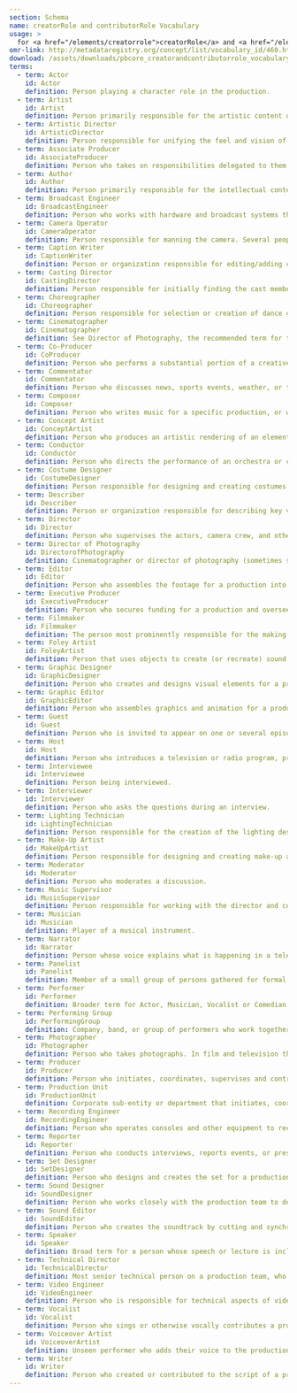 ```yaml
---
section: Schema
name: creatorRole and contributorRole Vocabulary
usage: >
  for <a href="/elements/creatorrole">creatorRole</a> and <a href="/elements/contributorrole">contributorRole</a>
omr-link: http://metadataregistry.org/concept/list/vocabulary_id/460.html
download: /assets/downloads/pbcore_creatorandcontributorrole_vocabulary.xlsx
terms:
  - term: Actor
    id: Actor
    definition: Person playing a character role in the production.
  - term: Artist
    id: Artist
    definition: Person primarily responsible for the artistic content of the production, or the visual content contained in the media work, and who may hold copyright to it – for example, a video artist like Andy Warhol, or a painter commissioned to provide a visual work for the production.
  - term: Artistic Director
    id: ArtisticDirector
    definition: Person responsible for unifying the feel and vision of a television production, film production, theatrical company, etc.
  - term: Associate Producer
    id: AssociateProducer
    definition: Person who takes on responsibilities delegated to them by the Producer. They work on the development and pre-production stages, and on the production. Duties can range from supervising the production design team or post production, or co-ordinating the work of visual effects companies. This is an industry term, and specific roles and responsibilities may vary between jobs and productions.
  - term: Author
    id: Author
    definition: Person primarily responsible for the intellectual content of the production and who may hold copyright to it – for example, a novelist whose work is adapted into a film.
  - term: Broadcast Engineer
    id: BroadcastEngineer
    definition: Person who works with hardware and broadcast systems that are used across television, radio and new media to broadcast and distribute programs.
  - term: Camera Operator
    id: CameraOperator
    definition: Person responsible for manning the camera. Several people may fill this role on one production.
  - term: Caption Writer
    id: CaptionWriter
    definition: Person or organization responsible for editing/adding closed captioning.
  - term: Casting Director
    id: CastingDirector
    definition: Person responsible for initially finding the cast members chosen for a production.
  - term: Choreographer
    id: Choreographer
    definition: Person responsible for selection or creation of dance compositions and plans and arranges dance movements and patterns for dances and especially for ballets.
  - term: Cinematographer
    id: Cinematographer
    definition: See Director of Photography, the recommended term for this position.
  - term: Co-Producer
    id: CoProducer
    definition: Person who performs a substantial portion of a creative producing function, or who is primarily responsible for one or more managerial producing functions. A co-producer has less responsibility than a producer for the completion of a project. This is an industry term, and specific roles and responsibilities may vary between jobs and productions.
  - term: Commentator
    id: Commentator
    definition: Person who discusses news, sports events, weather, or the like, as on television or radio.
  - term: Composer
    id: Composer
    definition: Person who writes music for a specific production, or who is responsible for the artistic content of a piece of music used within a specific production and who may own copyright to that content. Composers of specific elements (for example, theme music) may be identified in an annotation.
  - term: Concept Artist
    id: ConceptArtist
    definition: Person who produces an artistic rendering of an element or elements in a film, TV show, or video game, created as part of the development and visualization of characters, costumes, environments, etc.
  - term: Conductor
    id: Conductor
    definition: Person who directs the performance of an orchestra or choir.
  - term: Costume Designer
    id: CostumeDesigner
    definition: Person responsible for designing and creating costumes and wardrobe for a production.
  - term: Describer
    id: Describer
    definition: Person or organization responsible for describing key visual elements in a production for visually-impaired viewers.
  - term: Director
    id: Director
    definition: Person who supervises the actors, camera crew, and other staff for a movie, play, television program, or similar production.
  - term: Director of Photography
    id: DirectorofPhotography
    definition: Cinematographer or director of photography (sometimes shortened to DP or DOP) is the chief over the camera crews working on a film, television production or other live action piece and is responsible for achieving artistic and technical decisions related to the image.
  - term: Editor
    id: Editor
    definition: Person who assembles the footage for a production into the final end product.
  - term: Executive Producer
    id: ExecutiveProducer
    definition: Person who secures funding for a production and oversees financial and organizational aspects of the production’s development.
  - term: Filmmaker
    id: Filmmaker
    definition: The person most prominently responsible for the making of a film, especially if they are involved in all phases of production – for example, an independent or experimental filmmaker.
  - term: Foley Artist
    id: FoleyArtist
    definition: Person that uses objects to create (or recreate) sound on a foley sound stage to be added to the final audio mix, such as footsteps, the opening and closing doors, or mechanical sounds.
  - term: Graphic Designer
    id: GraphicDesigner
    definition: Person who creates and designs visual elements for a production, such as logos, posters or brochures.
  - term: Graphic Editor
    id: GraphicEditor
    definition: Person who assembles graphics and animation for a production.
  - term: Guest
    id: Guest
    definition: Person who is invited to appear on one or several episodes of a television show, but is not a regular part of the cast or crew.
  - term: Host
    id: Host
    definition: Person who introduces a television or radio program, presents the various program elements, and interviews any guests.
  - term: Interviewee
    id: Interviewee
    definition: Person being interviewed.
  - term: Interviewer
    id: Interviewer
    definition: Person who asks the questions during an interview.
  - term: Lighting Technician
    id: LightingTechnician
    definition: Person responsible for the creation of the lighting design for a given production.
  - term: Make-Up Artist
    id: MakeUpArtist
    definition: Person responsible for designing and creating make-up and prosthetic effects for a production.
  - term: Moderator
    id: Moderator
    definition: Person who moderates a discussion.
  - term: Music Supervisor
    id: MusicSupervisor
    definition: Person responsible for working with the director and composer of a production to manage, select, and/or edit music for the production; this may also be identified as music director or music editor.
  - term: Musician
    id: Musician
    definition: Player of a musical instrument.
  - term: Narrator
    id: Narrator
    definition: Person whose voice explains what is happening in a television program or movie, but who generally is not seen.
  - term: Panelist
    id: Panelist
    definition: Member of a small group of persons gathered for formal public discussion, judging, or playing a radio or television game.
  - term: Performer
    id: Performer
    definition: Broader term for Actor, Musician, Vocalist or Comedian. A ​person who ​entertains ​people by ​acting, ​singing, ​dancing, ​playing ​music, or providing some other form of entertainment.
  - term: Performing Group
    id: PerformingGroup
    definition: Company, band, or group of performers who work together to ​entertain ​people by ​dancing, ​singing, ​acting, ​playing ​music, or providing some other form of entertainment.
  - term: Photographer
    id: Photographer
    definition: Person who ​takes ​photographs. In film and television this person may be called a unit still photographer or simply, still photographer, who creates still photographic images intended for use in promotion, continuity and documentation of films and television productions.
  - term: Producer
    id: Producer
    definition: Person who initiates, coordinates, supervises and controls all aspects of the production process, including creative, financial, technological and administrative. A Producer is involved throughout all phases of production from inception to completion. A production may have more than one producer.
  - term: Production Unit
    id: ProductionUnit
    definition: Corporate sub-entity or department that initiates, coordinates, supervises and controls all aspects of the production process, including creative, financial, technological and administrative.
  - term: Recording Engineer
    id: RecordingEngineer
    definition: Person who operates consoles and other equipment to record, control, replay, and mix sound from various live performances and in the production of radio, television, music, and film. Recording Engineers may also be called Sound Recordists, Sound Mixers, or Audio Engineers. There are also specialized engineers such as Sound Engineers (for film sets), ADR Recordists, and Foley Recordists.
  - term: Reporter
    id: Reporter
    definition: Person who conducts interviews, reports events, or presents news information for a broadcast.
  - term: Set Designer
    id: SetDesigner
    definition: Person who designs and creates the set for a production.
  - term: Sound Designer
    id: SoundDesigner
    definition: Person who works closely with the production team to design any required sounds to include in a production.
  - term: Sound Editor
    id: SoundEditor
    definition: Person who creates the soundtrack by cutting and synchronizing all sound elements. There may be specialized editors for specific sound element types as well, such as a Sound Effects Editor.
  - term: Speaker
    id: Speaker
    definition: Broad term for a person whose speech or lecture is included in a production.
  - term: Technical Director
    id: TechnicalDirector
    definition: Most senior technical person on a production team, who oversees the technical quality of the production and/or supervises the technical crew. This is an industry term, and specific roles and responsibilities may vary between jobs and productions.
  - term: Video Engineer
    id: VideoEngineer
    definition: Person who is responsible for technical aspects of video recording and production systems. This is an industry term, and specific roles and responsibilities may vary between jobs and productions.
  - term: Vocalist
    id: Vocalist
    definition: Person who sings or otherwise vocally contributes a production or a composition used in a production.
  - term: Voiceover Artist
    id: VoiceoverArtist
    definition: Unseen performer who adds their voice to the production in various ways, such as for animated characters or when dubbing into another language. For musical performances use Vocalist.
  - term: Writer
    id: Writer
    definition: Person who created or contributed to the script of a production; usually involved with the production as a work-for-hire.
---
```

